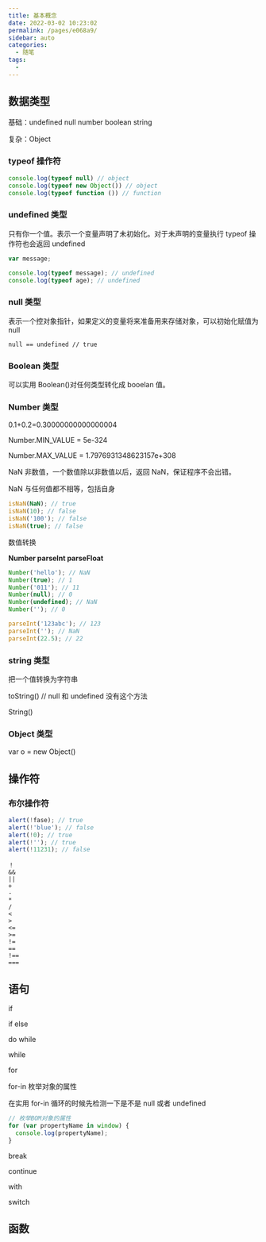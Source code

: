 ```yaml
---
title: 基本概念
date: 2022-03-02 10:23:02
permalink: /pages/e068a9/
sidebar: auto
categories:
  - 随笔
tags:
  -
---
```


## 数据类型

基础：undefined null number boolean string

复杂：Object

### typeof 操作符

```js
console.log(typeof null) // object
console.log(typeof new Object()) // object
console.log(typeof function ()) // function
```

### undefined 类型

只有你一个值。表示一个变量声明了未初始化。对于未声明的变量执行 typeof 操作符也会返回 undefined

```js
var message;

console.log(typeof message); // undefined
console.log(typeof age); // undefined
```

### null 类型

表示一个控对象指针，如果定义的变量将来准备用来存储对象，可以初始化赋值为 null

`null == undefined // true`

### Boolean 类型

可以实用 Boolean()对任何类型转化成 booelan 值。

### Number 类型

0.1+0.2=0.30000000000000004

Number.MIN_VALUE = 5e-324

Number.MAX_VALUE = 1.7976931348623157e+308

NaN 非数值，一个数值除以非数值以后，返回 NaN，保证程序不会出错。

NaN 与任何值都不相等，包括自身

```js
isNaN(NaN); // true
isNaN(10); // false
isNaN('100'); // false
isNaN(true); // false
```

数值转换

**Number parseInt parseFloat**

```js
Number('hello'); // NaN
Number(true); // 1
Number('011'); // 11
Number(null); // 0
Number(undefined); // NaN
Number(''); // 0
```

```js
parseInt('123abc'); // 123
parseInt(''); // NaN
parseInt(22.5); // 22
```

### string 类型

把一个值转换为字符串

toString() // null 和 undefined 没有这个方法

String()

### Object 类型

var o = new Object()

## 操作符

### 布尔操作符

```js
alert(!fase); // true
alert(!'blue'); // false
alert(!0); // true
alert(!''); // true
alert(!11231); // false
```

```
！
&&
||
+
-
*
/
<
>
<=
>=
!=
==
!==
===
```

## 语句

if

if else

do while

while

for

for-in 枚举对象的属性

在实用 for-in 循环的时候先检测一下是不是 null 或者 undefined

```js
// 枚举BOM对象的属性
for (var propertyName in window) {
  console.log(propertyName);
}
```

break

continue

with

switch

## 函数
